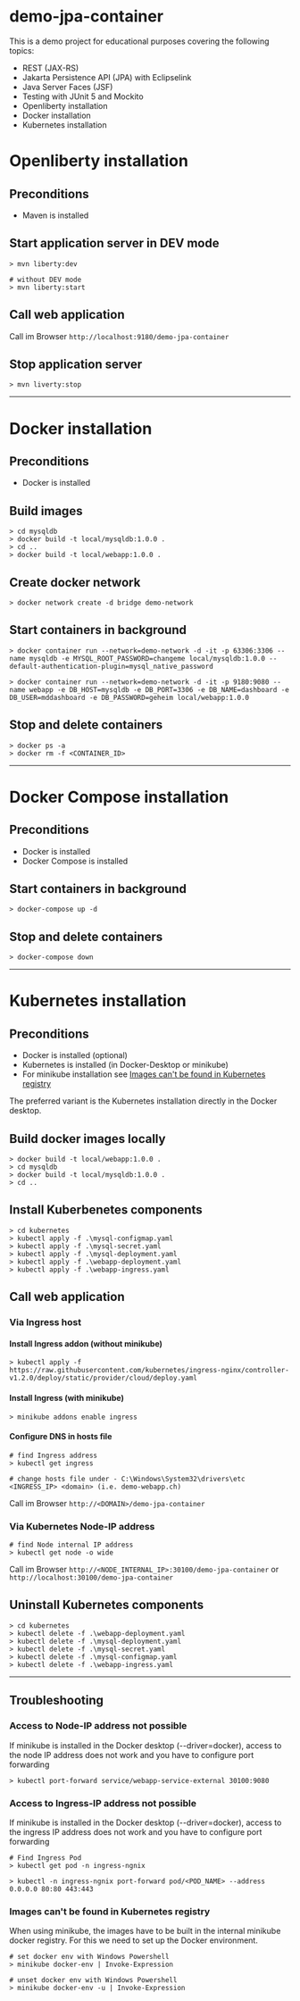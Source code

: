 # demo-jpa-container

This is a demo project for educational purposes covering the following topics:
- REST (JAX-RS)
- Jakarta Persistence API (JPA) with Eclipselink
- Java Server Faces (JSF)
- Testing with JUnit 5 and Mockito
- Openliberty installation
- Docker installation
- Kubernetes installation

# Openliberty installation
## Preconditions
- Maven is installed

## Start application server in DEV mode
    > mvn liberty:dev

    # without DEV mode
    > mvn liberty:start

## Call web application
Call im Browser `http://localhost:9180/demo-jpa-container`

## Stop application server
    > mvn liverty:stop

---

# Docker installation
## Preconditions
- Docker is installed

## Build images
    > cd mysqldb
    > docker build -t local/mysqldb:1.0.0 .
    > cd ..
    > docker build -t local/webapp:1.0.0 .

## Create docker network
    > docker network create -d bridge demo-network

## Start containers in background
    > docker container run --network=demo-network -d -it -p 63306:3306 --name mysqldb -e MYSQL_ROOT_PASSWORD=changeme local/mysqldb:1.0.0 --default-authentication-plugin=mysql_native_password

    > docker container run --network=demo-network -d -it -p 9180:9080 --name webapp -e DB_HOST=mysqldb -e DB_PORT=3306 -e DB_NAME=dashboard -e DB_USER=mddashboard -e DB_PASSWORD=geheim local/webapp:1.0.0

## Stop and delete containers
    > docker ps -a
    > docker rm -f <CONTAINER_ID>

---

# Docker Compose installation
## Preconditions
- Docker is installed
- Docker Compose is installed

## Start containers in background
    > docker-compose up -d

## Stop and delete containers
    > docker-compose down

---

# Kubernetes installation
## Preconditions
- Docker is installed (optional)
- Kubernetes is installed (in Docker-Desktop or minikube)
- For minikube installation see [Images can't be found in Kubernetes registry](#images-cant-be-found-in-kubernetes-registry)

The preferred variant is the Kubernetes installation directly in the Docker desktop.

## Build docker images locally
    > docker build -t local/webapp:1.0.0 .
    > cd mysqldb
    > docker build -t local/mysqldb:1.0.0 .
    > cd ..

## Install Kuberbenetes components
    > cd kubernetes
    > kubectl apply -f .\mysql-configmap.yaml
    > kubectl apply -f .\mysql-secret.yaml
    > kubectl apply -f .\mysql-deployment.yaml
    > kubectl apply -f .\webapp-deployment.yaml
    > kubectl apply -f .\webapp-ingress.yaml

## Call web application
### Via Ingress host
#### Install Ingress addon (without minikube)
    > kubectl apply -f https://raw.githubusercontent.com/kubernetes/ingress-nginx/controller-v1.2.0/deploy/static/provider/cloud/deploy.yaml

#### Install Ingress (with minikube)
    > minikube addons enable ingress

#### Configure DNS in hosts file
    # find Ingress address
    > kubectl get ingress

    # change hosts file under - C:\Windows\System32\drivers\etc
	<INGRESS_IP> <domain> (i.e. demo-webapp.ch)

Call im Browser `http://<DOMAIN>/demo-jpa-container`

### Via Kubernetes Node-IP address
    # find Node internal IP address
    > kubectl get node -o wide

Call im Browser `http://<NODE_INTERNAL_IP>:30100/demo-jpa-container` or `http://localhost:30100/demo-jpa-container`

## Uninstall Kubernetes components
    > cd kubernetes
    > kubectl delete -f .\webapp-deployment.yaml
    > kubectl delete -f .\mysql-deployment.yaml
    > kubectl delete -f .\mysql-secret.yaml
    > kubectl delete -f .\mysql-configmap.yaml
    > kubectl delete -f .\webapp-ingress.yaml

---

## Troubleshooting
### Access to Node-IP address not possible
If minikube is installed in the Docker desktop (--driver=docker), access to the node IP address does not work and you have to configure port forwarding

    > kubectl port-forward service/webapp-service-external 30100:9080

### Access to Ingress-IP address not possible
If minikube is installed in the Docker desktop (--driver=docker), access to the ingress IP address does not work and you have to configure port forwarding

    # Find Ingress Pod
    > kubectl get pod -n ingress-ngnix

    > kubectl -n ingress-ngnix port-forward pod/<POD_NAME> --address 0.0.0.0 80:80 443:443

### Images can't be found in Kubernetes registry
When using minikube, the images have to be built in the internal minikube docker registry. For this we need to set up the Docker environment.

    # set docker env with Windows Powershell
	> minikube docker-env | Invoke-Expression

	# unset docker env with Windows Powershell
	> minikube docker-env -u | Invoke-Expression

